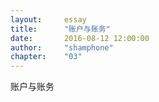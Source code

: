```yaml
---  
layout:     essay  
title:      "账户与账务"  
date:       2016-08-12 12:00:00  
author:     "shamphone"  
chapter:	"03"  
---  
```


账户与账务
